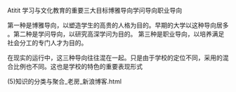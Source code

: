 Atitit 学习与文化教育的重要三大目标博雅导向学问导向职业导向


第一种是博雅导向，以塑造学生的高贵的人格为目的。早期的大学以这种导向居多
。第二种是学问导向，以研究高深学问为目的。
第三种是职业导向，以培养满足社会分工的专门人才为目的。

在现实的运行中，这三种导向往往混在一起。只是由于学校的定位不同，采用的混合比例也不同。这也是学校的特色的重要表现形式


(5)知识的分类与聚合_老房_新浪博客.html
